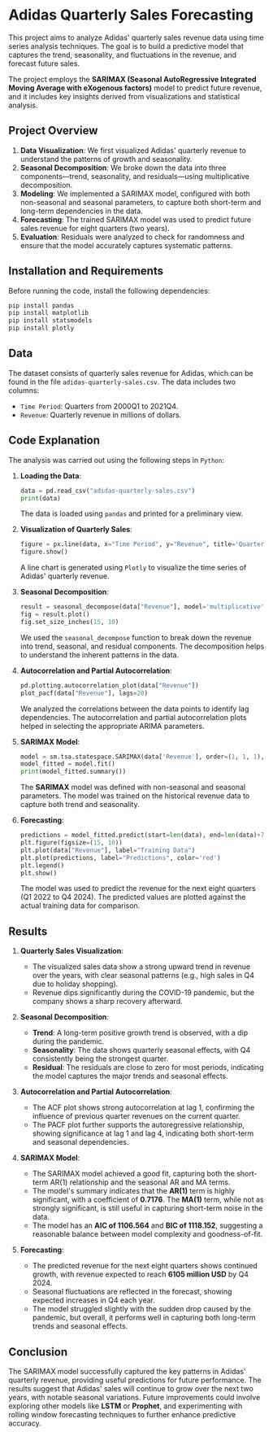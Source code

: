 
# **Adidas Quarterly Sales Forecasting**

This project aims to analyze Adidas' quarterly sales revenue data using time series analysis techniques. The goal is to build a predictive model that captures the trend, seasonality, and fluctuations in the revenue, and forecast future sales.

The project employs the **SARIMAX (Seasonal AutoRegressive Integrated Moving Average with eXogenous factors)** model to predict future revenue, and it includes key insights derived from visualizations and statistical analysis.

## **Project Overview**

1. **Data Visualization**: We first visualized Adidas' quarterly revenue to understand the patterns of growth and seasonality.
2. **Seasonal Decomposition**: We broke down the data into three components—trend, seasonality, and residuals—using multiplicative decomposition.
3. **Modeling**: We implemented a SARIMAX model, configured with both non-seasonal and seasonal parameters, to capture both short-term and long-term dependencies in the data.
4. **Forecasting**: The trained SARIMAX model was used to predict future sales revenue for eight quarters (two years).
5. **Evaluation**: Residuals were analyzed to check for randomness and ensure that the model accurately captures systematic patterns.

## **Installation and Requirements**

Before running the code, install the following dependencies:
```bash
pip install pandas
pip install matplotlib
pip install statsmodels
pip install plotly
```

## **Data**

The dataset consists of quarterly sales revenue for Adidas, which can be found in the file `adidas-quarterly-sales.csv`. The data includes two columns:
- `Time Period`: Quarters from 2000Q1 to 2021Q4.
- `Revenue`: Quarterly revenue in millions of dollars.

## **Code Explanation**

The analysis was carried out using the following steps in `Python`:

1. **Loading the Data**:
    ```python
    data = pd.read_csv("adidas-quarterly-sales.csv")
    print(data)
    ```
    The data is loaded using `pandas` and printed for a preliminary view.

2. **Visualization of Quarterly Sales**:
    ```python
    figure = px.line(data, x="Time Period", y="Revenue", title='Quarterly Sales Revenue of Adidas in Millions')
    figure.show()
    ```
    A line chart is generated using `Plotly` to visualize the time series of Adidas' quarterly revenue.

3. **Seasonal Decomposition**:
    ```python
    result = seasonal_decompose(data["Revenue"], model='multiplicative', period=30)
    fig = result.plot()
    fig.set_size_inches(15, 10)
    ```
    We used the `seasonal_decompose` function to break down the revenue into trend, seasonal, and residual components. The decomposition helps to understand the inherent patterns in the data.

4. **Autocorrelation and Partial Autocorrelation**:
    ```python
    pd.plotting.autocorrelation_plot(data["Revenue"])
    plot_pacf(data["Revenue"], lags=20)
    ```
    We analyzed the correlations between the data points to identify lag dependencies. The autocorrelation and partial autocorrelation plots helped in selecting the appropriate ARIMA parameters.

5. **SARIMAX Model**:
    ```python
    model = sm.tsa.statespace.SARIMAX(data['Revenue'], order=(1, 1, 1), seasonal_order=(1, 1, 1, 12))
    model_fitted = model.fit()
    print(model_fitted.summary())
    ```
    The **SARIMAX** model was defined with non-seasonal and seasonal parameters. The model was trained on the historical revenue data to capture both trend and seasonality.

6. **Forecasting**:
    ```python
    predictions = model_fitted.predict(start=len(data), end=len(data)+7)
    plt.figure(figsize=(15, 10))
    plt.plot(data["Revenue"], label="Training Data")
    plt.plot(predictions, label="Predictions", color='red')
    plt.legend()
    plt.show()
    ```
    The model was used to predict the revenue for the next eight quarters (Q1 2022 to Q4 2024). The predicted values are plotted against the actual training data for comparison.

## **Results**

1. **Quarterly Sales Visualization**:
    - The visualized sales data show a strong upward trend in revenue over the years, with clear seasonal patterns (e.g., high sales in Q4 due to holiday shopping).
    - Revenue dips significantly during the COVID-19 pandemic, but the company shows a sharp recovery afterward.

2. **Seasonal Decomposition**:
    - **Trend**: A long-term positive growth trend is observed, with a dip during the pandemic.
    - **Seasonality**: The data shows quarterly seasonal effects, with Q4 consistently being the strongest quarter.
    - **Residual**: The residuals are close to zero for most periods, indicating the model captures the major trends and seasonal effects.

3. **Autocorrelation and Partial Autocorrelation**:
    - The ACF plot shows strong autocorrelation at lag 1, confirming the influence of previous quarter revenues on the current quarter.
    - The PACF plot further supports the autoregressive relationship, showing significance at lag 1 and lag 4, indicating both short-term and seasonal dependencies.

4. **SARIMAX Model**:
    - The SARIMAX model achieved a good fit, capturing both the short-term AR(1) relationship and the seasonal AR and MA terms.
    - The model's summary indicates that the **AR(1)** term is highly significant, with a coefficient of **0.7176**. The **MA(1)** term, while not as strongly significant, is still useful in capturing short-term noise in the data.
    - The model has an **AIC of 1106.564** and **BIC of 1118.152**, suggesting a reasonable balance between model complexity and goodness-of-fit.

5. **Forecasting**:
    - The predicted revenue for the next eight quarters shows continued growth, with revenue expected to reach **6105 million USD** by Q4 2024.
    - Seasonal fluctuations are reflected in the forecast, showing expected increases in Q4 each year.
    - The model struggled slightly with the sudden drop caused by the pandemic, but overall, it performs well in capturing both long-term trends and seasonal effects.

## **Conclusion**

The SARIMAX model successfully captured the key patterns in Adidas' quarterly revenue, providing useful predictions for future performance. The results suggest that Adidas' sales will continue to grow over the next two years, with notable seasonal variations. Future improvements could involve exploring other models like **LSTM** or **Prophet**, and experimenting with rolling window forecasting techniques to further enhance predictive accuracy.

